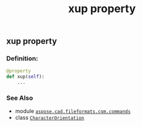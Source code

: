 ﻿---
title: xup property
second_title: Aspose.CAD for Python via .NET API References
description: 
type: docs
weight: 110
url: /python-net/aspose.cad.fileformats.cgm.commands/characterorientation/xup/
is_root: false
---

## xup property

### Definition:
```python
@property
def xup(self):
    ...
```

### See Also
* module [`aspose.cad.fileformats.cgm.commands`](../../)
* class [`CharacterOrientation`](/cad/python-net/aspose.cad.fileformats.cgm.commands/characterorientation)
